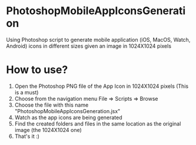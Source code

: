 # PhotoshopMobileAppIconsGeneration
Using Photoshop script to generate mobile application (iOS, MacOS, Watch, Android) icons in different sizes given an image in 1024X1024 pixels

# How to use?
1. Open the Photoshop PNG file of the App Icon in 1024X1024 pixels (This is a must)
2. Choose from the navigation menu File => Scripts => Browse
3. Choose the file with this name "PhotoshopMobileAppIconsGeneration.jsx"
4. Watch as the app icons are being generated
5. Find the created folders and files in the same location as the original image (the 1024X1024 one)
6. That's it :)
